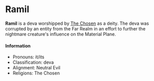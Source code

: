 # Ramil

**Ramil** is a deva worshipped by [The Chosen](../organizations/the-chosen/the-chosen.md) as a deity. The deva was corrupted by an entity from the Far Realm in an effort to further the nightmare creature's influence on the Material Plane.

#### Information

- Pronouns: it/its
- Classification: deva
- Alignment: Neutral Evil
- Religions: The Chosen
